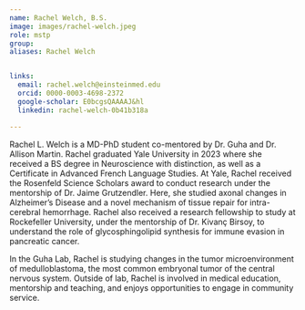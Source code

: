 ```yaml
---
name: Rachel Welch, B.S.
image: images/rachel-welch.jpeg
role: mstp 
group: 
aliases: Rachel Welch


links:
  email: rachel.welch@einsteinmed.edu
  orcid: 0000-0003-4698-2372
  google-scholar: E0bcgsQAAAAJ&hl
  linkedin: rachel-welch-0b41b318a

---
```


Rachel L. Welch is a MD-PhD student co-mentored by Dr. Guha and Dr. Allison Martin. Rachel graduated Yale University in 2023 where she received a BS degree in Neuroscience with distinction, as well as a Certificate in Advanced French Language Studies. At Yale, Rachel received the Rosenfeld Science Scholars award to conduct research under the mentorship of Dr. Jaime Grutzendler. Here, she studied axonal changes in Alzheimer’s Disease and a novel mechanism of tissue repair for intra-cerebral hemorrhage. Rachel also received a research fellowship to study at Rockefeller University, under the mentorship of Dr. Kivanç Birsoy, to understand the role of glycosphingolipid synthesis for immune evasion in pancreatic cancer.

In the Guha Lab, Rachel is studying changes in the tumor microenvironment of medulloblastoma, the most common embryonal tumor of the central nervous system. Outside of lab, Rachel is involved in medical education, mentorship and teaching, and enjoys opportunities to engage in community service.
